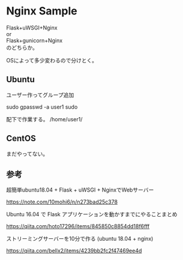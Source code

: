 
# Nginx Sample

Flask+uWSGI+Nginx    
or    
Flask+gunicorn+Nginx    
のどちらか。    


OSによって多少変わるので分けとく。

## Ubuntu

ユーザー作ってグループ追加

sudo gpasswd -a user1 sudo

配下で作業する。
/home/user1/


## CentOS

まだやってない。



## 参考

超簡単ubuntu18.04 + Flask + uWSGI + NginxでWebサーバー    

https://note.com/10mohi6/n/n273bad25c378

Ubuntu 16.04 で Flask アプリケーションを動かすまでにやることまとめ    

https://qiita.com/hoto17296/items/845850c8854dd18f6fff

ストリーミングサーバーを10分で作る (ubuntu 18.04 + nginx)    

https://qiita.com/bellx2/items/4239bb2fc2f47469ee4d